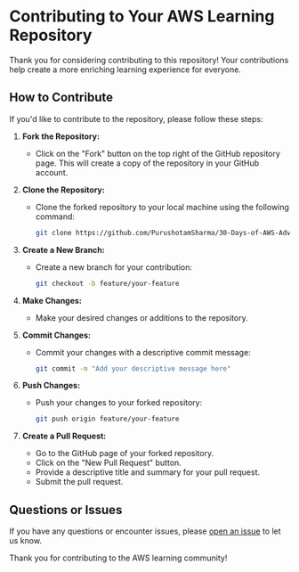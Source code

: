# Contributing to Your AWS Learning Repository

Thank you for considering contributing to this repository! Your contributions help create a more enriching learning experience for everyone.

## How to Contribute

If you'd like to contribute to the repository, please follow these steps:

1. **Fork the Repository:**
   - Click on the "Fork" button on the top right of the GitHub repository page. This will create a copy of the repository in your GitHub account.

2. **Clone the Repository:**
   - Clone the forked repository to your local machine using the following command:
     ```bash
     git clone https://github.com/PurushotamSharma/30-Days-of-AWS-Adventure-
     ```

3. **Create a New Branch:**
   - Create a new branch for your contribution:
     ```bash
     git checkout -b feature/your-feature
     ```

4. **Make Changes:**
   - Make your desired changes or additions to the repository.

5. **Commit Changes:**
   - Commit your changes with a descriptive commit message:
     ```bash
     git commit -m "Add your descriptive message here"
     ```

6. **Push Changes:**
   - Push your changes to your forked repository:
     ```bash
     git push origin feature/your-feature
     ```

7. **Create a Pull Request:**
   - Go to the GitHub page of your forked repository.
   - Click on the "New Pull Request" button.
   - Provide a descriptive title and summary for your pull request.
   - Submit the pull request.


## Questions or Issues

If you have any questions or encounter issues, please [open an issue](https://github.com/PurushotamSharma/30-Days-of-AWS-Adventure-/issues) to let us know.

Thank you for contributing to the AWS learning community!
